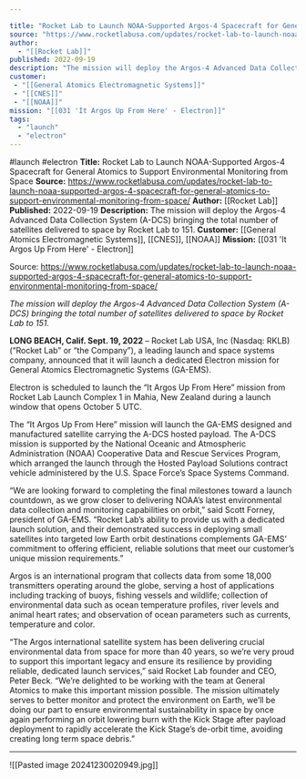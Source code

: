 ```yaml
---

title: "Rocket Lab to Launch NOAA-Supported Argos-4 Spacecraft for General Atomics to Support Environmental Monitoring from Space "
source: "https://www.rocketlabusa.com/updates/rocket-lab-to-launch-noaa-supported-argos-4-spacecraft-for-general-atomics-to-support-environmental-monitoring-from-space/"
author:
  - "[[Rocket Lab]]"
published: 2022-09-19
description: "The mission will deploy the Argos-4 Advanced Data Collection System (A-DCS) bringing the total number of satellites delivered to space by Rocket Lab to 151."
customer: 
 - "[[General Atomics Electromagnetic Systems]]"
 - "[[CNES]]"
 - "[[NOAA]]"
mission: "[[031 'It Argos Up From Here' - Electron]]"
tags:
  - "launch"
  - "electron"
---
```


#launch #electron
**Title:** Rocket Lab to Launch NOAA-Supported Argos-4 Spacecraft for General Atomics to Support Environmental Monitoring from Space 
**Source:** https://www.rocketlabusa.com/updates/rocket-lab-to-launch-noaa-supported-argos-4-spacecraft-for-general-atomics-to-support-environmental-monitoring-from-space/
**Author:** [[Rocket Lab]]
**Published:** 2022-09-19
**Description:** The mission will deploy the Argos-4 Advanced Data Collection System (A-DCS) bringing the total number of satellites delivered to space by Rocket Lab to 151.
**Customer:** [[General Atomics Electromagnetic Systems]], [[CNES]], [[NOAA]]
**Mission:** [[031 'It Argos Up From Here' - Electron]]

Source: https://www.rocketlabusa.com/updates/rocket-lab-to-launch-noaa-supported-argos-4-spacecraft-for-general-atomics-to-support-environmental-monitoring-from-space/

*The mission will deploy the Argos-4 Advanced Data Collection System (A-DCS) bringing the total number of satellites delivered to space by Rocket Lab to 151.*

**LONG BEACH, Calif. Sept. 19, 2022** – Rocket Lab USA, Inc (Nasdaq: RKLB) (“Rocket Lab” or “the Company”), a leading launch and space systems company, announced that it will launch a dedicated Electron mission for General Atomics Electromagnetic Systems (GA-EMS).

Electron is scheduled to launch the “It Argos Up From Here” mission from Rocket Lab Launch Complex 1 in Mahia, New Zealand during a launch window that opens October 5 UTC. 

The “It Argos Up From Here” mission will launch the GA-EMS designed and manufactured satellite carrying the A-DCS hosted payload. The A-DCS mission is supported by the National Oceanic and Atmospheric Administration (NOAA) Cooperative Data and Rescue Services Program, which arranged the launch through the Hosted Payload Solutions contract vehicle administered by the U.S. Space Force’s Space Systems Command.

“We are looking forward to completing the final milestones toward a launch countdown, as we grow closer to delivering NOAA’s latest environmental data collection and monitoring capabilities on orbit,” said Scott Forney, president of GA-EMS. “Rocket Lab’s ability to provide us with a dedicated launch solution, and their demonstrated success in deploying small satellites into targeted low Earth orbit destinations complements GA-EMS’ commitment to offering efficient, reliable solutions that meet our customer’s unique mission requirements.”

Argos is an international program that collects data from some 18,000 transmitters operating around the globe, serving a host of applications including tracking of buoys, fishing vessels and wildlife; collection of environmental data such as ocean temperature profiles, river levels and animal heart rates; and observation of ocean parameters such as currents, temperature and color.

“The Argos international satellite system has been delivering crucial environmental data from space for more than 40 years, so we’re very proud to support this important legacy and ensure its resilience by providing reliable, dedicated launch services,” said Rocket Lab founder and CEO, Peter Beck. “We’re delighted to be working with the team at General Atomics to make this important mission possible. The mission ultimately serves to better monitor and protect the environment on Earth, we’ll be doing our part to ensure environmental sustainability in space by once again performing an orbit lowering burn with the Kick Stage after payload deployment to rapidly accelerate the Kick Stage’s de-orbit time, avoiding creating long term space debris.”

---

![[Pasted image 20241230020949.jpg]]
